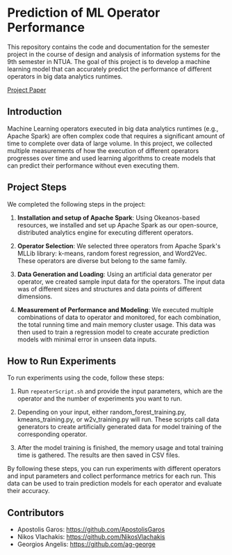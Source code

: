 # Prediction of ML Operator Performance

This repository contains the code and documentation for the semester project in the course of design and analysis of information systems for the 9th semester in NTUA. The goal of this project is to develop a machine learning model that can accurately predict the performance of different operators in big data analytics runtimes.

[Project Paper](/Paper_Prediction_of_ML_Operator_Performance.pdf)

## Introduction

Machine Learning operators executed in big data analytics runtimes (e.g., Apache Spark) are often complex code that requires a significant amount of time to complete over data of large volume. In this project, we collected multiple measurements of how the execution of different operators progresses over time and used learning algorithms to create models that can predict their performance without even executing them.

## Project Steps

We completed the following steps in the project:

1. **Installation and setup of Apache Spark**: Using Okeanos-based resources, we installed and set up Apache Spark as our open-source, distributed analytics engine for executing different operators.

2. **Operator Selection**: We selected three operators from Apache Spark's MLLib library: k-means, random forest regression, and Word2Vec. These operators are diverse but belong to the same family.

3. **Data Generation and Loading**: Using an artificial data generator per operator, we created sample input data for the operators. The input data was of different sizes and structures and data points of different dimensions.

4. **Measurement of Performance and Modeling**: We executed multiple combinations of data to operator and monitored, for each combination, the total running time and main memory cluster usage. This data was then used to train a regression model to create accurate prediction models with minimal error in unseen data inputs.

## How to Run Experiments

To run experiments using the code, follow these steps:

1. Run `repeaterScript.sh` and provide the input parameters, which are the operator and the number of experiments you want to run.

2. Depending on your input, either random_forest_training.py, kmeans_training.py, or w2v_training.py will run. These scripts call data generators to create artificially generated data for model training of the corresponding operator.

3. After the model training is finished, the memory usage and total training time is gathered. The results are then saved in CSV files.

By following these steps, you can run experiments with different operators and input parameters and collect performance metrics for each run. This data can be used to train prediction models for each operator and evaluate their accuracy.

## Contributors
- Apostolis Garos: https://github.com/ApostolisGaros
- Nikos Vlachakis: https://github.com/NikosVlachakis
- Georgios Angelis: https://github.com/ag-george


